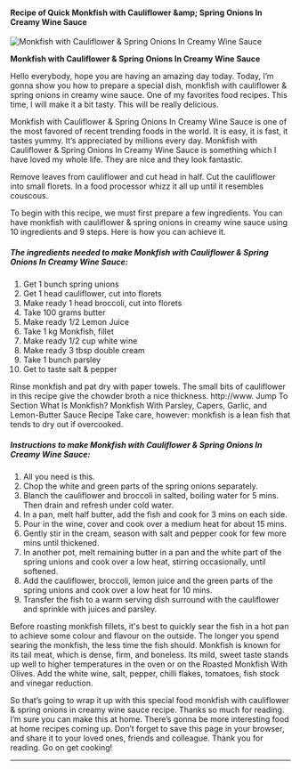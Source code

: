             

#### Recipe of Quick Monkfish with Cauliflower &amp;amp; Spring Onions In Creamy Wine Sauce

![Monkfish with Cauliflower &amp; Spring Onions In Creamy Wine Sauce](https://img-global.cpcdn.com/recipes/5404549496438784/751x532cq70/monkfish-with-cauliflower-spring-onions-in-creamy-wine-sauce-recipe-main-photo.jpg)

**Monkfish with Cauliflower &amp; Spring Onions In Creamy Wine Sauce**

Hello everybody, hope you are having an amazing day today. Today, I’m gonna show you how to prepare a special dish, monkfish with cauliflower & spring onions in creamy wine sauce. One of my favorites food recipes. This time, I will make it a bit tasty. This will be really delicious.

Monkfish with Cauliflower & Spring Onions In Creamy Wine Sauce is one of the most favored of recent trending foods in the world. It is easy, it is fast, it tastes yummy. It’s appreciated by millions every day. Monkfish with Cauliflower & Spring Onions In Creamy Wine Sauce is something which I have loved my whole life. They are nice and they look fantastic.

Remove leaves from cauliflower and cut head in half. Cut the cauliflower into small florets. In a food processor whizz it all up until it resembles couscous.

To begin with this recipe, we must first prepare a few ingredients. You can have monkfish with cauliflower & spring onions in creamy wine sauce using 10 ingredients and 9 steps. Here is how you can achieve it.

##### The ingredients needed to make Monkfish with Cauliflower & Spring Onions In Creamy Wine Sauce:

1.  Get 1 bunch spring unions
2.  Get 1 head cauliflower, cut into florets
3.  Make ready 1 head broccoli, cut into florets
4.  Take 100 grams butter
5.  Make ready 1/2 Lemon Juice
6.  Take 1 kg Monkfish, fillet
7.  Make ready 1/2 cup white wine
8.  Make ready 3 tbsp double cream
9.  Take 1 bunch parsley
10.  Get to taste salt & pepper

Rinse monkfish and pat dry with paper towels. The small bits of cauliflower in this recipe give the chowder broth a nice thickness. http://www. Jump To Section What Is Monkfish? Monkfish With Parsley, Capers, Garlic, and Lemon-Butter Sauce Recipe Take care, however: monkfish is a lean fish that tends to dry out if overcooked.

##### Instructions to make Monkfish with Cauliflower & Spring Onions In Creamy Wine Sauce:

1.  All you need is this.
2.  Chop the white and green parts of the spring onions separately.
3.  Blanch the cauliflower and broccoli in salted, boiling water for 5 mins. Then drain and refresh under cold water.
4.  In a pan, melt half butter, add the fish and cook for 3 mins on each side.
5.  Pour in the wine, cover and cook over a medium heat for about 15 mins.
6.  Gently stir in the cream, season with salt and pepper cook for few more mins until thickened.
7.  In another pot, melt remaining butter in a pan and the white part of the spring unions and cook over a low heat, stirring occasionally, until softened.
8.  Add the cauliflower, broccoli, lemon juice and the green parts of the spring unions and cook over a low heat for 10 mins.
9.  Transfer the fish to a warm serving dish surround with the cauliflower and sprinkle with juices and parsley.

Before roasting monkfish fillets, it's best to quickly sear the fish in a hot pan to achieve some colour and flavour on the outside. The longer you spend searing the monkfish, the less time the fish should. Monkfish is known for its tail meat, which is dense, firm, and boneless. Its mild, sweet taste stands up well to higher temperatures in the oven or on the Roasted Monkfish With Olives. Add the white wine, salt, pepper, chilli flakes, tomatoes, fish stock and vinegar reduction.

So that’s going to wrap it up with this special food monkfish with cauliflower & spring onions in creamy wine sauce recipe. Thanks so much for reading. I’m sure you can make this at home. There’s gonna be more interesting food at home recipes coming up. Don’t forget to save this page in your browser, and share it to your loved ones, friends and colleague. Thank you for reading. Go on get cooking!

* * *